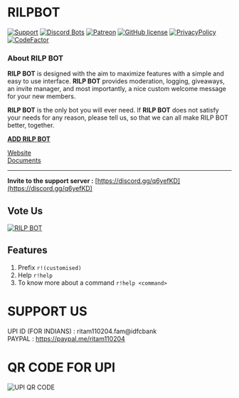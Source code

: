 # RILPBOT

[![Support](https://discordapp.com/api/guilds/741999360539099199/widget.png?style=shield)](https://discord.gg/q6yefKD) 
[![Discord Bots](https://top.gg/api/widget/servers/718501137484873748.svg)](https://top.gg/bot/718501137484873748)
[![Patreon](https://img.shields.io/badge/Donate-Patreon-orange.svg)](https://www.patreon.com/rilpdevelopment) 
[![GitHub license](https://img.shields.io/github/license/RILP-DEVELOPMENT/RILPBOT.svg)](https://github.com/RILP-DEVELOPMENT/RILPBOT/blob/main/LICENSE)
[![PrivacyPolicy](https://img.shields.io/badge/Privacy%20Policy--lightgrey.svg?style=social)](https://rilp-bot4.webnode.com/privacy-policy/)
[![CodeFactor](https://www.codefactor.io/repository/github/typhoon11/rilp-development/badge?s=de95038bf04318705ad6b9f8d2f4c736b52965af)](https://www.codefactor.io/repository/github/typhoon11/rilp-development)

### About **RILP BOT**

**RILP BOT** is designed with the aim to maximize features with a simple and easy to use interface. **RILP BOT** provides moderation, logging, giveaways, an invite manager, and most importantly, a nice custom welcome message for your new members.

**RILP BOT** is the only bot you will ever need. If **RILP BOT** does not satisfy your needs for any reason, please tell us, so that we can all make RILP BOT better, together.

**[ADD RILP BOT](https://discord.com/oauth2/authorize?client_id=718501137484873748&permissions=1036348662&scope=bot)**

[Website](https://rilp-bot4.webnode.com/) \
[Documents](https://rilp-bot4.webnode.com/docs/) 

___
**Invite to the support server :**
[https://discord.gg/q6yefKD](https://discord.gg/q6yefKD)

## Vote Us
[![RILP BOT](https://top.gg/api/widget/718501137484873748.svg)](https://top.gg/bot/718501137484873748)

## Features
1. Prefix
`r!(customised)`
2. Help
`r!help`
3. To know more about a command
`r!help <command>`


# SUPPORT US 
UPI ID (FOR INDIANS) : ritam110204.fam@idfcbank \
PAYPAL : https://paypal.me/ritam110204

# QR CODE FOR UPI
![UPI QR CODE](https://i.imgur.com/ytAHqLB.png)
